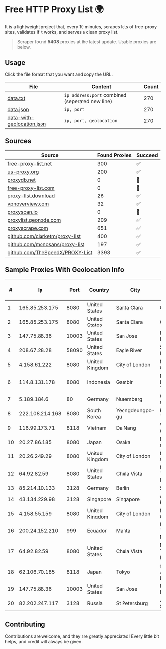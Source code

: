 
# Free HTTP Proxy List 🌍

It is a lightweight project that, every 10 minutes, scrapes lots of free-proxy sites, validates if it works, and serves a clean proxy list.


> Scraper found **5408** proxies at the latest update. Usable proxies are below.

## Usage

Click the file format that you want and copy the URL.


|File|Content|Count|
|----|-------|-----|
|[data.txt](https://raw.githubusercontent.com/themiralay/Proxy-List-World/master/data.txt)|`ip_address:port` combined (seperated new line)|270|
|[data.json](https://raw.githubusercontent.com/themiralay/Proxy-List-World/master/data.json)|`ip, port`|270|
|[data-with-geolocation.json](https://raw.githubusercontent.com/themiralay/Proxy-List-World/master/data-with-geolocation.json)|`ip, port, geolocation`|270|

## Sources

|Source|Found Proxies|Succeed|
|------|-------------|-------|
|[free-proxy-list.net](https://free-proxy-list.net)|300|✅|
|[us-proxy.org](https://www.us-proxy.org)|200|✅|
|[proxydb.net](http://proxydb.net)|0|🚫|
|[free-proxy-list.com](https://free-proxy-list.com/?page=&port=&type%5B%5D=http&type%5B%5D=https&up_time=0&search=Search)|0|🚫|
|[proxy-list.download](https://www.proxy-list.download/HTTP)|26|✅|
|[vpnoverview.com](https://vpnoverview.com/privacy/anonymous-browsing/free-proxy-servers)|32|✅|
|[proxyscan.io](https://www.proxyscan.io)|0|🚫|
|[proxylist.geonode.com](https://proxylist.geonode.com/api/proxy-list?limit=300&page=1&sort_by=lastChecked&sort_type=desc&protocols=http,https)|209|✅|
|[proxyscrape.com](https://api.proxyscrape.com/v2/?request=displayproxies&protocol=http&timeout=10000&country=all&ssl=all&anonymity=all)|651|✅|
|[github.com/clarketm/proxy-list](https://raw.githubusercontent.com/clarketm/proxy-list/master/proxy-list-raw.txt)|400|✅|
|[github.com/monosans/proxy-list](https://raw.githubusercontent.com/monosans/proxy-list/main/proxies/http.txt)|197|✅|
|[github.com/TheSpeedX/PROXY-List](https://raw.githubusercontent.com/TheSpeedX/PROXY-List/master/http.txt)|3393|✅|


## Sample Proxies With Geolocation Info

|#|Ip|Port|Country|City|Internet Service Provider|
|-|--|----|-------|----|-------------------------|
|1|165.85.253.175|8080|United States|Santa Clara|Google LLC|
|2|165.85.253.175|8080|United States|Santa Clara|Google LLC|
|3|147.75.88.36|10003|United States|San Jose|Packet Host, Inc.|
|4|208.67.28.28|58090|United States|Eagle River|SonicNet Inc.|
|5|4.158.61.222|8080|United Kingdom|City of London|Microsoft Corporation|
|6|114.8.131.178|8080|Indonesia|Gambir|PT. INDOSAT Tbk|
|7|5.189.184.6|80|Germany|Nuremberg|Contabo GmbH|
|8|222.108.214.168|8080|South Korea|Yeongdeungpo-gu|Korea Telecom|
|9|116.99.173.71|8118|Vietnam|Da Nang|Viettel Corporation|
|10|20.27.86.185|8080|Japan|Osaka|Microsoft Corporation|
|11|20.26.249.29|8080|United Kingdom|City of London|Microsoft Corporation|
|12|64.92.82.59|8080|United States|Chula Vista|Momentum Telecom, Inc.|
|13|85.214.10.133|3128|Germany|Berlin|Strato AG|
|14|43.134.229.98|3128|Singapore|Singapore|Aceville Pte.ltd|
|15|4.158.55.159|8080|United Kingdom|City of London|Microsoft Corporation|
|16|200.24.152.210|999|Ecuador|Manta|Negocios Y Telefonia Nedetel S.A|
|17|64.92.82.59|8080|United States|Chula Vista|Momentum Telecom, Inc.|
|18|62.106.70.185|8118|Japan|Tokyo|xTom Japan Co., Ltd.|
|19|147.75.88.36|10003|United States|San Jose|Packet Host, Inc.|
|20|82.202.247.117|3128|Russia|St Petersburg|JSC Selectel|



## Contributing

Contributions are welcome, and they are greatly appreciated! Every
little bit helps, and credit will always be given.

